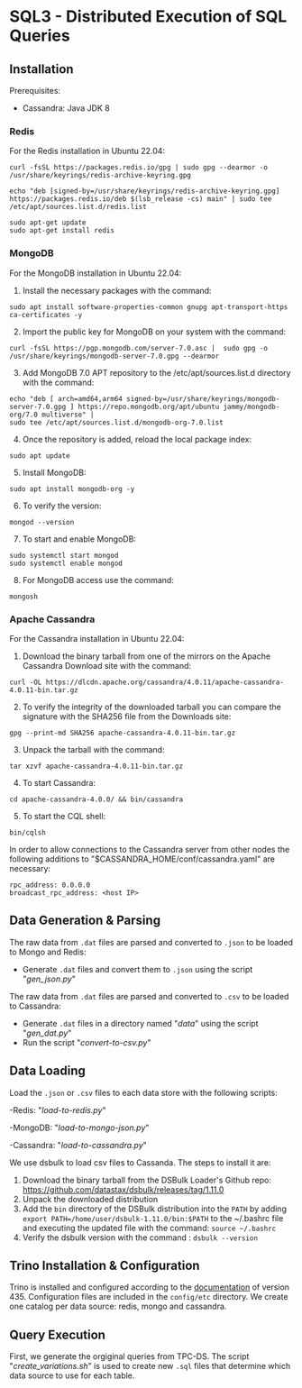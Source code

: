 # SQL3 - Distributed Execution of SQL Queries
## Installation
Prerequisites:
- Cassandra: Java JDK 8

### Redis
For the Redis installation in Ubuntu 22.04:
```
curl -fsSL https://packages.redis.io/gpg | sudo gpg --dearmor -o /usr/share/keyrings/redis-archive-keyring.gpg

echo "deb [signed-by=/usr/share/keyrings/redis-archive-keyring.gpg] https://packages.redis.io/deb $(lsb_release -cs) main" | sudo tee /etc/apt/sources.list.d/redis.list

sudo apt-get update
sudo apt-get install redis
```

### MongoDB
For the MongoDB installation in Ubuntu 22.04:
1. Install the necessary packages with the command:
  ```
  sudo apt install software-properties-common gnupg apt-transport-https ca-certificates -y
  ```
2. Import the public key for MongoDB on your system with the command:
  ```
  curl -fsSL https://pgp.mongodb.com/server-7.0.asc |  sudo gpg -o /usr/share/keyrings/mongodb-server-7.0.gpg --dearmor
  ```
3. Add MongoDB 7.0 APT repository to the /etc/apt/sources.list.d directory with the command:
  ```
  echo "deb [ arch=amd64,arm64 signed-by=/usr/share/keyrings/mongodb-server-7.0.gpg ] https://repo.mongodb.org/apt/ubuntu jammy/mongodb-org/7.0 multiverse" | 
  sudo tee /etc/apt/sources.list.d/mongodb-org-7.0.list
  ```
  
4. Once the repository is added, reload the local package index:
  ```
  sudo apt update
  ```  
5. Install MongoDB:
  ```
  sudo apt install mongodb-org -y
  ```
6. To verify the version:
  ```
  mongod --version
  ```
7. To start and enable MongoDB:
  ```
  sudo systemctl start mongod
  sudo systemctl enable mongod
  ```
8. For MongoDB access use the command:
  ```
  mongosh
  ```

### Apache Cassandra
For the Cassandra installation in Ubuntu 22.04:
1. Download the binary tarball from one of the mirrors on the Apache Cassandra Download site with the command:
  ```
  curl -OL https://dlcdn.apache.org/cassandra/4.0.11/apache-cassandra-4.0.11-bin.tar.gz
  ```
2. To verify the integrity of the downloaded tarball you can compare the signature with the SHA256 file from the Downloads site:
  ```
  gpg --print-md SHA256 apache-cassandra-4.0.11-bin.tar.gz
  ```
3. Unpack the tarball with the command:
  ```
  tar xzvf apache-cassandra-4.0.11-bin.tar.gz
  ```
4. To start Cassandra:
  ```
  cd apache-cassandra-4.0.0/ && bin/cassandra
  ```
5. To start the CQL shell:
  ```
  bin/cqlsh
  ```

In order to allow connections to the Cassandra server from other nodes the following additions to "$CASSANDRA_HOME/conf/cassandra.yaml" are necessary:
```
rpc_address: 0.0.0.0
broadcast_rpc_address: <host IP>
```

## Data Generation & Parsing
The raw data from `.dat` files are parsed and converted to `.json` to be loaded to Mongo and Redis:
- Generate `.dat` files and convert them to `.json` using the script "_gen_json.py_"

The raw data from `.dat` files are parsed and converted to `.csv` to be loaded to Cassandra:
- Generate `.dat` files in a directory named "_data_" using the script "_gen_dat.py_"
- Run the script "_convert-to-csv.py_"

## Data Loading
Load the `.json` or `.csv` files to each data store with the following scripts:

-Redis: "_load-to-redis.py_"

-MongoDB: "_load-to-mongo-json.py_"

-Cassandra: "_load-to-cassandra.py_"


We use dsbulk to load csv files to Cassanda. The steps to install it are:
1. Download the binary tarball from the DSBulk Loader's Github repo: https://github.com/datastax/dsbulk/releases/tag/1.11.0
2. Unpack the downloaded distribution
3. Add the `bin` directory of the DSBulk distribution into the `PATH` by adding ```export PATH=/home/user/dsbulk-1.11.0/bin:$PATH``` to the ~/.bashrc file and executing the updated file with the command: ```source ~/.bashrc```
4. Verify the dsbulk version with the command : ```dsbulk --version```

## Trino Installation & Configuration
Trino is installed and configured according to the [documentation](https://trino.io/docs/435/installation/deployment.html) of version 435.
Configuration files are included in the ```config/etc``` directory. 
We create one catalog per data source: redis, mongo and cassandra.

## Query Execution
First, we generate the orgiginal queries from TPC-DS. 
The script "_create_variations.sh_" is used to create new `.sql` files that determine which data source to use for each table.
